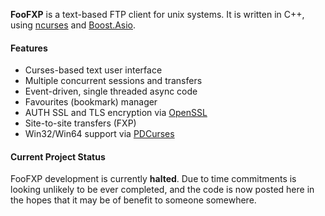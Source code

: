 **FooFXP** is a text-based FTP client for unix systems. It is written in C++, using [ncurses](http://www.gnu.org/software/ncurses/) and [Boost.Asio](www.boost.org/libs/asio/).

#### Features

* Curses-based text user interface
* Multiple concurrent sessions and transfers
* Event-driven, single threaded async code
* Favourites (bookmark) manager
* AUTH SSL and TLS encryption via [OpenSSL](http://www.openssl.org/)
* Site-to-site transfers (FXP)
* Win32/Win64 support via [PDCurses](http://gnuwin32.sourceforge.net/packages/pdcurses.htm)

#### Current Project Status

FooFXP development is currently **halted**. Due to time commitments is looking unlikely to be ever completed, and the code is now posted here in the hopes that it may be of benefit to someone somewhere.